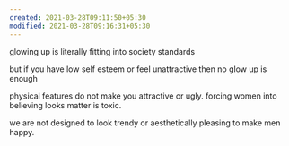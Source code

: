 ```yaml
---
created: 2021-03-28T09:11:50+05:30
modified: 2021-03-28T09:16:31+05:30
---
```


glowing up is literally fitting into society standards

but if you have low self esteem or feel unattractive then no glow up is enough

physical features do not make you attractive or ugly. forcing women into believing looks matter is toxic.

we are not designed to look trendy or aesthetically pleasing to make men happy.